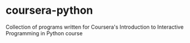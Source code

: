 coursera-python
===============

Collection of programs written for Coursera's Introduction to Interactive Programming in Python course
